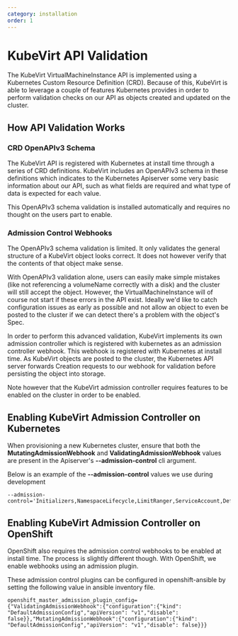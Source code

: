 ```yaml
---
category: installation
order: 1
---
```


# KubeVirt API Validation

The KubeVirt VirtualMachineInstance API is implemented using a Kubernetes Custom
Resource Definition (CRD). Because of this, KubeVirt is able to leverage a
couple of features Kubernetes provides in order to perform validation checks on
our API as objects created and updated on the cluster.

## How API Validation Works

### CRD OpenAPIv3 Schema

The KubeVirt API is registered with Kubernetes at install time through a series
of CRD definitions. KubeVirt includes an OpenAPIv3 schema in these definitions
which indicates to the Kubernetes Apiserver some very basic information about
our API, such as what fields are required and what type of data is expected for
each value.

This OpenAPIv3 schema validation is installed automatically and requires no
thought on the users part to enable.

### Admission Control Webhooks

The OpenAPIv3 schema validation is limited. It only validates the general
structure of a KubeVirt object looks correct. It does not however verify that
the contents of that object make sense.

With OpenAPIv3 validation alone, users can easily make simple mistakes (like
not referencing a volumeName correctly with a disk) and the cluster will still
accept the object. However, the VirtualMachineInstance will of course not start if
these errors in the API exist. Ideally we'd like to catch configuration issues
as early as possible and not allow an object to even be posted to the cluster
if we can detect there's a problem with the object's Spec.

In order to perform this advanced validation, KubeVirt implements its own
admission controller which is registered with kubernetes as an admission
controller webhook. This webhook is registered with Kubernetes at install time.
As KubeVirt objects are posted to the cluster, the Kubernetes API server
forwards Creation requests to our webhook for validation before persisting the
object into storage.

Note however that the KubeVirt admission controller requires features to be
enabled on the cluster in order to be enabled.

## Enabling KubeVirt Admission Controller on Kubernetes

When provisioning a new Kubernetes cluster, ensure that both the
**MutatingAdmissionWebhook** and **ValidatingAdmissionWebhook** values are
present in the Apiserver's **--admission-control** cli argument.

Below is an example of the **--admission-control** values we use during
development

```
--admission-control='Initializers,NamespaceLifecycle,LimitRanger,ServiceAccount,DefaultStorageClass,DefaultTolerationSeconds,NodeRestriction,MutatingAdmissionWebhook,ValidatingAdmissionWebhook,ResourceQuota'
```

## Enabling KubeVirt Admission Controller on OpenShift

OpenShift also requires the admission control webhooks to be enabled at install
time. The process is slightly different though. With OpenShift, we enable
webhooks using an admission plugin.

These admission control plugins can be configured in openshift-ansible by
setting the following value in ansible inventory file.

```
openshift_master_admission_plugin_config={"ValidatingAdmissionWebhook":{"configuration":{"kind": "DefaultAdmissionConfig","apiVersion": "v1","disable": false}},"MutatingAdmissionWebhook":{"configuration":{"kind": "DefaultAdmissionConfig","apiVersion": "v1","disable": false}}}
```
